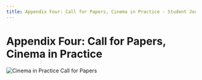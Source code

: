 ```yaml
---
title: Appendix Four: Call for Papers, Cinema in Practice - Student Journal Toolkit
---
```


# Appendix Four: Call for Papers, Cinema in Practice

![Cinema in Practice Call for Papers](./assets/app-4-cfp.png)

